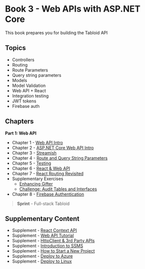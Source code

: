 # Book 3 - Web APIs with <span>ASP.</span>NET Core

This book prepares you for building the Tabloid API

## Topics

* Controllers
* Routing
* Route Parameters
* Query string parameters
* Models
* Model Validation
* Web API + React
* Integration testing
* JWT tokens
* Firebase auth

## Chapters

**Part 1: Web API**

* Chapter 1 - [Web API Intro](./chapters/API_OVERVIEW.md)
* Chapter 2 - [ASP.NET Core Web API Intro](./chapters/ASP_NET_WEB_API_INTRO.md)
* Chapter 3 - [Streamish](./chapters/STREAMISH.md)
* Chapter 4 - [Route and Query String Parameters](./chapters/CONTROLLER_PARAMETERS.md)
* Chapter 5 - [Testing](./chapters/TESTING.md)
* Chapter 6 - [React & Web API](./chapters/REACT_WITH_API.md)
* Chapter 7 - [React Routing Revisited](./chapters/REACT_ROUTER.md)
* Supplementary Exercises
  * [Enhancing Gifter](./chapters/GIFTER_SUPPLEMENTAL.md)
  * [Challenge: Audit Tables and Interfaces](./chapter/../chapters/POWER_OF_REPO_INTERFACES.md)
* Chapter 8 - [Firebase Authentication](./chapters/FIREBASE_AUTH.md)

> __Sprint__ - Full-stack Tabloid

## Supplementary Content

* Supplement - [React Context API](./chapters/CONTEXT_API.md)
* Supplement - [Web API Tutorial](https://docs.microsoft.com/en-us/aspnet/core/tutorials/first-web-api)
* Supplement - [HttpClient & 3rd Party APIs](./chapters/HTTPCLIENT.md)
* Supplement - [Introduction to SSMS](./chapters/SSMS_INTRO.md)
* Supplement - [How to Start a New Project](./chapters/PROJECT_INIT.md)
* Supplement - [Deploy to Azure](./chapters/AZURE_DEPLOY.md)
* Supplement - [Deploy to Linux](./chapters/LINUX_DEPLOY.md)
